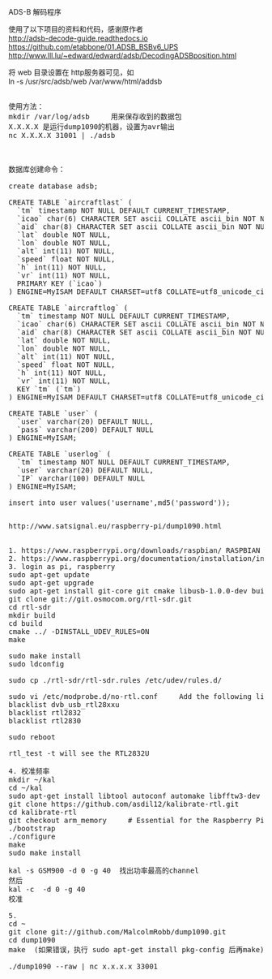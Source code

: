 ADS-B 解码程序<p>

使用了以下项目的资料和代码，感谢原作者<br>
http://adsb-decode-guide.readthedocs.io<br>
https://github.com/etabbone/01.ADSB_BSBv6_UPS<br>
http://www.lll.lu/~edward/edward/adsb/DecodingADSBposition.html<p>


将 web 目录设置在 http服务器可见，如<br>
ln -s /usr/src/adsb/web /var/www/html/addsb


<pre>

使用方法：
mkdir /var/log/adsb     用来保存收到的数据包
X.X.X.X 是运行dump1090的机器，设置为avr输出
nc X.X.X.X 31001 | ./adsb 



数据库创建命令：

create database adsb;

CREATE TABLE `aircraftlast` (
  `tm` timestamp NOT NULL DEFAULT CURRENT_TIMESTAMP,
  `icao` char(6) CHARACTER SET ascii COLLATE ascii_bin NOT NULL,
  `aid` char(8) CHARACTER SET ascii COLLATE ascii_bin NOT NULL,
  `lat` double NOT NULL,
  `lon` double NOT NULL,
  `alt` int(11) NOT NULL,
  `speed` float NOT NULL,
  `h` int(11) NOT NULL,
  `vr` int(11) NOT NULL,
  PRIMARY KEY (`icao`)
) ENGINE=MyISAM DEFAULT CHARSET=utf8 COLLATE=utf8_unicode_ci;

CREATE TABLE `aircraftlog` (
  `tm` timestamp NOT NULL DEFAULT CURRENT_TIMESTAMP,
  `icao` char(6) CHARACTER SET ascii COLLATE ascii_bin NOT NULL,
  `aid` char(8) CHARACTER SET ascii COLLATE ascii_bin NOT NULL,
  `lat` double NOT NULL,
  `lon` double NOT NULL,
  `alt` int(11) NOT NULL,
  `speed` float NOT NULL,
  `h` int(11) NOT NULL,
  `vr` int(11) NOT NULL,
  KEY `tm` (`tm`)
) ENGINE=MyISAM DEFAULT CHARSET=utf8 COLLATE=utf8_unicode_ci;

CREATE TABLE `user` (
  `user` varchar(20) DEFAULT NULL,
  `pass` varchar(200) DEFAULT NULL
) ENGINE=MyISAM;

CREATE TABLE `userlog` (
  `tm` timestamp NOT NULL DEFAULT CURRENT_TIMESTAMP,
  `user` varchar(20) DEFAULT NULL,
  `IP` varchar(100) DEFAULT NULL
) ENGINE=MyISAM;

insert into user values('username',md5('password'));

</pre>

<pre>
http://www.satsignal.eu/raspberry-pi/dump1090.html


1. https://www.raspberrypi.org/downloads/raspbian/ RASPBIAN JESSIE LITE
2. https://www.raspberrypi.org/documentation/installation/installing-images/README.md
3. login as pi, raspberry
sudo apt-get update
sudo apt-get upgrade
sudo apt-get install git-core git cmake libusb-1.0.0-dev build-essential
git clone git://git.osmocom.org/rtl-sdr.git
cd rtl-sdr
mkdir build
cd build
cmake ../ -DINSTALL_UDEV_RULES=ON
make

sudo make install
sudo ldconfig

sudo cp ./rtl-sdr/rtl-sdr.rules /etc/udev/rules.d/

sudo vi /etc/modprobe.d/no-rtl.conf     Add the following lines to the new file:
blacklist dvb_usb_rtl28xxu
blacklist rtl2832
blacklist rtl2830

sudo reboot

rtl_test -t will see the RTL2832U

4. 校准频率
mkdir ~/kal
cd ~/kal
sudo apt-get install libtool autoconf automake libfftw3-dev
git clone https://github.com/asdil12/kalibrate-rtl.git
cd kalibrate-rtl
git checkout arm_memory		# Essential for the Raspberry Pi
./bootstrap
./configure
make
sudo make install

kal -s GSM900 -d 0 -g 40  找出功率最高的channel
然后
kal -c <channel> -d 0 -g 40
校准

5. 
cd ~
git clone git://github.com/MalcolmRobb/dump1090.git
cd dump1090
make  (如果错误，执行 sudo apt-get install pkg-config 后再make)

./dump1090 --raw | nc x.x.x.x 33001
</pre>

